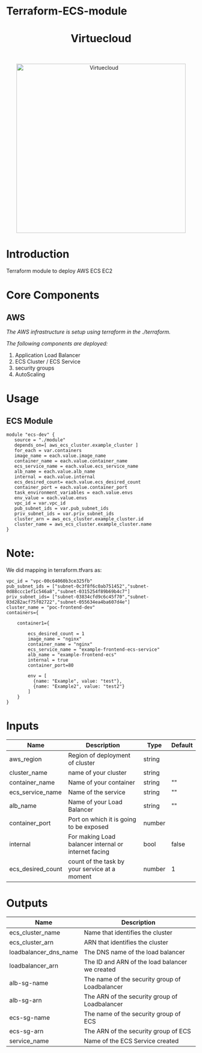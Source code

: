 # Terraform-ECS-module 

<h1 align="center"> Virtuecloud </h1> <br>
<p align="center">
  <a href="https://virtuecloud.io/">
    <img alt="Virtuecloud" title="Virtuecloud" src="https://virtuecloud.io/assets/images/VitueCloud_Logo.png" width="450">
  </a>
</p>

# Introduction

Terraform module to deploy AWS ECS EC2
# Core Components

## AWS

_The AWS infrastructure is setup using terraform in the ./terraform._

_The following components are deployed:_

1. Application Load Balancer 
2. ECS Cluster / ECS Service 
3. security groups
4. AutoScaling

# Usage

## ECS Module

```
module "ecs-dev" {
   source = "./module"
   depends_on=[ aws_ecs_cluster.example_cluster ]
   for_each = var.containers
   image_name = each.value.image_name
   container_name = each.value.container_name
   ecs_service_name = each.value.ecs_service_name 
   alb_name = each.value.alb_name
   internal = each.value.internal
   ecs_desired_count= each.value.ecs_desired_count
   container_port = each.value.container_port
   task_environment_variables = each.value.envs
   env_value = each.value.envs
   vpc_id = var.vpc_id
   pub_subnet_ids = var.pub_subnet_ids
   priv_subnet_ids = var.priv_subnet_ids
   cluster_arn = aws_ecs_cluster.example_cluster.id
   cluster_name = aws_ecs_cluster.example_cluster.name
}

```



# Note:
We did mapping in terraform.tfvars as:

```
vpc_id = "vpc-00c64060b3ce325fb"
pub_subnet_ids = ["subnet-0c3f8f6c0ab751452","subnet-0d88ccc1ef1c546a8","subnet-0315254f89b69b4c7"]
priv_subnet_ids= ["subnet-03834cfd9c6c45f70","subnet-03d282acf75f02722","subnet-055634ea4ba607d4e"]
cluster_name = "poc-frontend-dev"
containers={

    container1={

        ecs_desired_count = 1
        image_name = "nginx"
        container_name = "nginx" 
        ecs_service_name = "example-frontend-ecs-service"
        alb_name = "example-frontend-ecs"
        internal = true
        container_port=80
        
        env = [
          {name: "Example", value: "test"},
          {name: "Example2", value: "test2"}
        ]
    }
}   

```


# Inputs

|Name              |Description                                          |Type   |Default|
|------------------|-----------------------                              |-------|-------|
|aws_region        |Region of deployment of cluster                      |string |       |
|cluster_name      |name of your cluster                                 |string |       |
|container_name    |Name of your container                               |string |""     |
|ecs_service_name  |Name of the service                                  |string |""     |
|alb_name          |Name of your Load Balancer                           |string |""     |
|container_port    |Port on which it is going to be exposed              |number |       |
|internal          |For making Load balancer internal or internet facing |bool   |false  |
|ecs_desired_count |count of the task by your service at a moment        |number |1      |

# Outputs

|Name                  |Description                        |                                    
|----------------------|-----------------------------------|                
|ecs_cluster_name      |Name that identifies the cluster   |                   
|ecs_cluster_arn       |ARN that identifies the cluster    |                                                 
|loadbalancer_dns_name |The DNS name of the load balancer  |
|loadbalancer_arn      |The ID and ARN of the load balancer we created |
|alb-sg-name           |The name of the security group of Loadbalancer |
|alb-sg-arn            |The ARN of the security group of Loadbalancer|
|ecs-sg-name           |The name of the security group of ECS|
|ecs-sg-arn            |The ARN of the security group of ECS |
|service_name          |Name of the ECS Service created |







